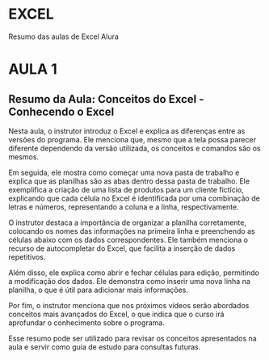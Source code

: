 # EXCEL
Resumo das aulas de Excel Alura 

# AULA 1

## Resumo da Aula: Conceitos do Excel - Conhecendo o Excel

Nesta aula, o instrutor introduz o Excel e explica as diferenças entre as versões do programa. Ele menciona que, mesmo que a tela possa parecer diferente dependendo da versão utilizada, os conceitos e comandos são os mesmos. 

Em seguida, ele mostra como começar uma nova pasta de trabalho e explica que as planilhas são as abas dentro dessa pasta de trabalho. Ele exemplifica a criação de uma lista de produtos para um cliente fictício, explicando que cada célula no Excel é identificada por uma combinação de letras e números, representando a coluna e a linha, respectivamente.

O instrutor destaca a importância de organizar a planilha corretamente, colocando os nomes das informações na primeira linha e preenchendo as células abaixo com os dados correspondentes. Ele também menciona o recurso de autocompletar do Excel, que facilita a inserção de dados repetitivos.

Além disso, ele explica como abrir e fechar células para edição, permitindo a modificação dos dados. Ele demonstra como inserir uma nova linha na planilha, o que é útil para adicionar mais informações.

Por fim, o instrutor menciona que nos próximos vídeos serão abordados conceitos mais avançados do Excel, o que indica que o curso irá aprofundar o conhecimento sobre o programa.

Esse resumo pode ser utilizado para revisar os conceitos apresentados na aula e servir como guia de estudo para consultas futuras.
